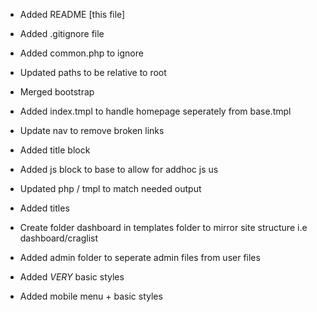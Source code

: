 * Added README [this file]
* Added .gitignore file
* Added common.php to ignore
* Updated paths to be relative to root

* Merged bootstrap
* Added index.tmpl to handle homepage seperately from base.tmpl
* Update nav to remove broken links
* Added title block
* Added js block to base to allow for addhoc </body> js us
* Updated php / tmpl to match needed output
* Added titles
* Create folder dashboard in templates folder to mirror site structure i.e dashboard/craglist
* Added admin folder to seperate admin files from user files
* Added *VERY* basic styles
* Added mobile menu + basic styles
